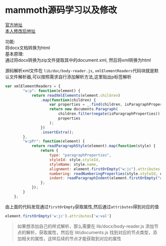# mammoth源码学习以及修改

[官方地址](https://github.com/mwilliamson/mammoth.js)  
[本人修改后地址](https://github.com/llqqun/mammoth-custom)  

功能:  
将docx文档转换为html  
基本原理:  
通过将docx转换为zip文件提取其中的document.xml,
然后将xml转换为html  

源码解析xml文件在 `lib/doc/body-reader.js`, `xmlElementReaders`代码块就是默认文件解析器,可以按照需求自行添加解析方法,这里贴出p标签解析

```js
var xmlElementReaders = {
        "w:p": function(element) {
            return readXmlElements(element.children)
                .map(function(children) {
                    var properties = _.find(children, isParagraphProperties);
                    return new documents.Paragraph(
                        children.filter(negate(isParagraphProperties)),
                        properties
                    );
                })
                .insertExtra();
        },
        "w:pPr": function(element) {
            return readParagraphStyle(element).map(function(style) {
                return {
                    type: "paragraphProperties",
                    styleId: style.styleId,
                    styleName: style.name,
                    alignment: element.firstOrEmpty("w:jc").attributes["w:val"],
                    numbering: readNumberingProperties(style.styleId, element.firstOrEmpty("w:numPr"), numbering),
                    indent: readParagraphIndent(element.firstOrEmpty("w:ind"))
                };
            });
        }
    };
```

由上面的代码发现通过`firstOrEmpty`获取属性,然后通过`attributes`得到对应的值  

```js
element.firstOrEmpty('w:jc').attributes['w:val']
```

> 如果想添加自己的样式解析，那么需要在 lib/docx/body-reader.js 添加节点的解析，获取属性，然后在 lib\documents.js 找到对应的节点类型，添加相关的属性，这样后续的节点才能获取到对应的属性  
